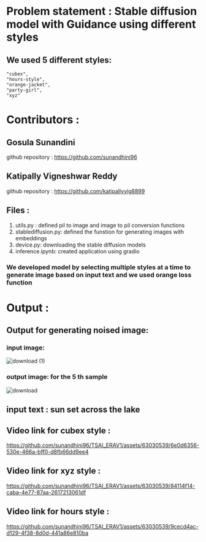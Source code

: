 # Problem statement : Stable diffusion model with Guidance using different styles

## We used 5 different styles:     
    "cubex",
    "hours-style",
    "orange-jacket",
    "party-girl",
    "xyz"

#  Contributors :

## Gosula Sunandini 
github repository : https://github.com/sunandhini96
## Katipally Vigneshwar Reddy
github repository : https://github.com/katipallyvig8899

## Files :

1. utils.py : defined pil to image and image to pil conversion functions
2. stablediffusion.py: defined the funstion for generating images with embeddings
3. device.py: downloading the stable diffusion models
4. inference.ipynb: created application using gradio

### We developed model by selecting multiple styles at a time to generate image based on input text and we used orange loss function

# Output : 

## Output for generating noised image:

### input image:
![download (1)](https://github.com/sunandhini96/TSAI_ERAV1/assets/63030539/51fa8789-881c-4495-858f-2334a7937769)

### output image: for the 5 th sample
![download](https://github.com/sunandhini96/TSAI_ERAV1/assets/63030539/57a43224-e396-4623-aa20-0901d7e87be3)


## input text : sun set across the lake

## Video link for cubex style : 

https://github.com/sunandhini96/TSAI_ERAV1/assets/63030539/6e0d6356-530e-466a-bff0-d8fb66dd9ee4

## Video link for xyz style : 

https://github.com/sunandhini96/TSAI_ERAV1/assets/63030539/84114f14-caba-4e77-87aa-2617213061df

## Video link for hours style : 

https://github.com/sunandhini96/TSAI_ERAV1/assets/63030539/9cecd4ac-d129-4f38-8d0d-441a86e810ba


